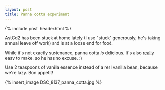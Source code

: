 ```yaml
---
layout: post
title: Panna cotta experiment
---
```


{% include post_header.html %}

AstCd2 has been stuck at home lately (I use "stuck" generously, he's taking annual leave off work) and is at a loose end for food.

While it's not exactly sustenance, panna cotta *is* delicious. It's also [really easy to make](http://www.taste.com.au/recipes/15191/vanilla+bean+panna+cotta), so he has no excuse. :)

Use 2 teaspoons of vanilla essence instead of a real vanilla bean, because we're lazy. Bon appetit!

{% insert_image DSC_8137_panna_cotta.jpg %}

